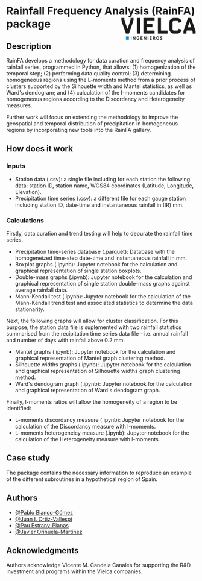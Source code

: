 # Rainfall Frequency Analysis (RainFA) package <img src="src/logo.png" align="right" width="200" />

## Description

RainFA develops a methodology for data curation and frequency analysis of rainfall series, programmed in Python, that allows: (1) homogenization of the temporal step; (2) performing data quality control; (3) determining homogeneous regions using the L-moments method from a prior process of clusters supported by the Silhouette width and Mantel statistics, as well as Ward's dendogram; and (4) calculation of the l-moments candidates for homogeneous regions according to the Discordancy and Heterogeneity measures. 

Further work will focus on extending the methodology to improve the geospatial and temporal distribution of precipitation in homogeneous regions by incorporating new tools into the RainFA gallery.

## How does it work

### Inputs

* Station data (.csv): a single file including for each station the following data: station ID, station name, WGS84 coordinates (Latitude, Longitude, Elevation). 
* Precipitation time series (.csv): a different file for each gauge station including station ID, date-time and instantaneous rainfall in (IR) mm.

### Calculations

Firstly, data curation and trend testing will help to depurate the rainfall time series.

* Precipitation time-series database (.parquet): Database with the homogeneized time-step date-time and instantaneous rainfall in mm.
* Boxplot graphs (.ipynb): Jupyter notebook for the calculation and graphical representation of single station boxplots.
* Double-mass graphs (.ipynb): Jupyter notebook for the calculation and graphical representation of single station double-mass graphs against average rainfall data.
* Mann-Kendall test (.ipynb): Jupyter notebook for the calculation of the Mann-Kendall trend test and associated statistics to determine the data stationarity.

Next, the following graphs will allow for cluster classification. For this purpose, the station data file is suplemented with two rainfall statistics summarised from the recipitation time series data file - i.e. annual rainfall and number of days with rainfall above 0.2 mm.  

* Mantel graphs (.ipynb): Jupyter notebook for the calculation and graphical representation of Mantel graph clustering method.
* Silhouette widths graphs (.ipynb): Jupyter notebook for the calculation and graphical representation of Silhouette widths graph clustering method.
* Ward's dendogram graph (.ipynb): Jupyter notebook for the calculation and graphical representation of Ward's dendogram graph.

Finally, l-moments ratios will allow the homogeneity of a region to be identified:

* L-moments discordancy measure (.ipynb): Jupyter notebook for the calculation of the Discordancy measure with l-moments.
* L-moments heterogeneicy measure (.ipynb): Jupyter notebook for the calculation of the Heterogeneity measure with l-moments.

## Case study

The package contains the necessary information to reproduce an example of the different subroutines in a hypothetical region of Spain.

## Authors

- [@Pablo Blanco-Gómez](https://orcid.org/0000-0001-9465-2912)
- [@Juan I. Ortiz-Vallespi](https://orcid.org/0009-0002-2317-740X)
- [@Pau Estrany-Planas](https://orcid.org/0009-0003-6665-5966)
- [@Javier Orihuela-Martínez](https://orcid.org/0009-0008-7602-0346)

## Acknowledgments

Authors acknowledge Vicente M. Candela Canales for supporting the R&D investment and programs within the Vielca companies.
